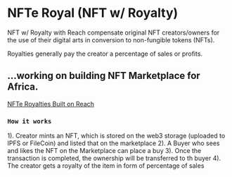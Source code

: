 # NFTe Royal (NFT w/ Royalty)

NFT w/ Royalty with Reach compensate original NFT creators/owners for the use of their digital arts in conversion to non-fungible tokens (NFTs). 

Royalties generally pay the creator a percentage of sales or profits. 

## ...working on building NFT Marketplace for Africa.

[NFTe Royalties Built on Reach](https://reach2-temp.vercel.app)

### `How it works`

1). Creator mints an NFT, which is stored on the web3 storage (uploaded to IPFS or FileCoin) and listed that on the marketplace
2). A Buyer who sees and likes the NFT on the Marketplace can place a buy
3). Once the transaction is completed, the ownership will be transferred to th buyer
4). The creator gets a royalty of the item in form of percentage of sales 